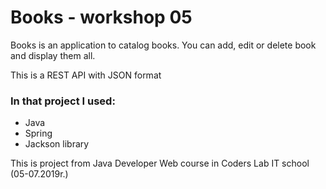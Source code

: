 # Books - workshop 05
  
Books is an application to catalog books. You can add, edit or delete book and display them all.

This is a REST API with JSON format

### In that project I used:
- Java
- Spring 
- Jackson library

This is project from Java Developer Web course in Coders Lab IT school (05-07.2019r.)